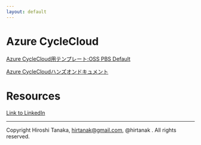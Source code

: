 ```yaml
---
layout: default
---
```


# Azure CycleCloud

[Azure CycleCloud用テンプレート:OSS PBS Default](https://github.com/hirtanak/osspbsdefault)

[Azure CycleCloudハンズオンドキュメント](https://github.com/hirtanak/hirtanak.github.io/raw/master/20190304-AzureCycloeCloudHOLSeminar%E6%89%8B%E9%A0%86v11.docx)

# Resources

[Link to LinkedIn](https://www.linkedin.com/in/hiroshi-tanaka/)

***
Copyright Hiroshi Tanaka, hirtanak@gmail.com, @hirtanak . All rights reserved.
